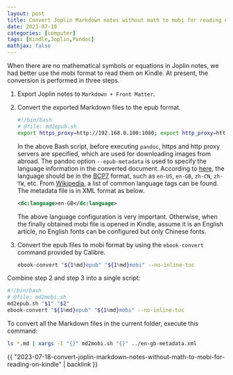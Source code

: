 ```yaml
---
layout: post
title: Convert Joplin Markdown notes without math to mobi for reading on Kindle
date: 2023-07-18
categories: [computer]
tags: [Kindle,Joplin,Pandoc]
mathjax: false
---
```


When there are no mathematical symbols or equations in Joplin notes, we had better use the mobi format to read them on Kindle. At present, the conversion is performed in three steps.

1.  Export Joplin notes to `Markdown + Front Matter`.
2.  Convert the exported Markdown files to the epub format.
    
    ```bash
    #!/bin/bash
    # @file: md2epub.sh
    export https_proxy=http://192.168.0.100:1080; export http_proxy=http://192.168.0.100:1080; pandoc -f markdown -t epub --epub-metadata="$2" -o "${1%md}epub" "$1"
    ```
    
    In the above Bash script, before executing `pandoc`, https and http proxy servers are specified, which are used for downloading images from abroad. The pandoc option `--epub-metadata` is used to specify the language information in the converted document. According to [here](https://pandoc.org/chunkedhtml-demo/11.1-epub-metadata.html), the language should be in the [BCP7](https://www.rfc-editor.org/info/bcp47) format, such as `en-US`, `en-GB`, `zh-CN`, `zh-TW`, etc. From [Wikipedia](https://en.wikipedia.org/wiki/IETF_language_tag), a list of common language tags can be found. The metadata file is in XML format as below.
    
    ```xml
    <dc:language>en-GB</dc:language>
    ```
    
    The above language configuration is very important. Otherwise, when the finally obtained mobi file is opened in Kindle, assume it is an English article, no English fonts can be configured but only Chinese fonts.
3.  Convert the epub files to mobi format by using the `ebook-convert` command provided by Calibre.
    
    ```bash
    ebook-convert "${1%md}epub" "${1%md}mobi" --no-inline-toc
    ```

Combine step 2 and step 3 into a single script:

```bash
#!/bin/bash
# @file: md2mobi.sh
md2epub.sh "$1" "$2"
ebook-convert "${1%md}epub" "${1%md}mobi" --no-inline-toc
```

To convert all the Markdown files in the current folder, execute this command:

```bash
ls *.md | xargs -I "{}" md2mobi.sh "{}" ../en-gb-metadata.xml
```

{{ "2023-07-18-convert-joplin-markdown-notes-without-math-to-mobi-for-reading-on-kindle" | backlink }}
